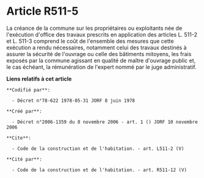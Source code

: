 # Article R511-5

La créance de la commune sur les propriétaires ou exploitants née de l'exécution d'office des travaux prescrits en
application des articles L. 511-2 et L. 511-3 comprend le coût de l'ensemble des mesures que cette exécution a rendu
nécessaires, notamment celui des travaux destinés à assurer la sécurité de l'ouvrage ou celle des bâtiments mitoyens, les
frais exposés par la commune agissant en qualité de maître d'ouvrage public et, le cas échéant, la rémunération de l'expert
nommé par le juge administratif.

**Liens relatifs à cet article**

	**Codifié par**:

	  - Décret n°78-622 1978-05-31 JORF 8 juin 1978

	**Créé par**:

	  - Décret n°2006-1359 du 8 novembre 2006 - art. 1 () JORF 10 novembre 2006

	**Cite**:

	  - Code de la construction et de l'habitation. - art. L511-2 (V)

	**Cité par**:

	  - Code de la construction et de l'habitation. - art. R511-12 (V)
